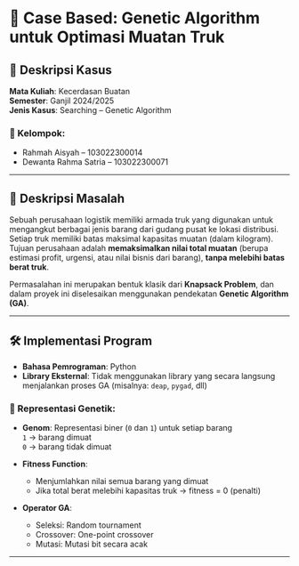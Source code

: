 # 🚚 Case Based: Genetic Algorithm untuk Optimasi Muatan Truk

## 📘 Deskripsi Kasus
**Mata Kuliah**: Kecerdasan Buatan  
**Semester**: Ganjil 2024/2025  
**Jenis Kasus**: Searching – Genetic Algorithm  

### 👥 Kelompok:
- Rahmah Aisyah – 103022300014  
- Dewanta Rahma Satria – 103022300071  

---

## 🧩 Deskripsi Masalah

Sebuah perusahaan logistik memiliki armada truk yang digunakan untuk mengangkut berbagai jenis barang dari gudang pusat ke lokasi distribusi.  
Setiap truk memiliki batas maksimal kapasitas muatan (dalam kilogram). Tujuan perusahaan adalah **memaksimalkan nilai total muatan** (berupa estimasi profit, urgensi, atau nilai bisnis dari barang), **tanpa melebihi batas berat truk**.

Permasalahan ini merupakan bentuk klasik dari **Knapsack Problem**, dan dalam proyek ini diselesaikan menggunakan pendekatan **Genetic Algorithm (GA)**.

---

## 🛠 Implementasi Program

- **Bahasa Pemrograman**: Python
- **Library Eksternal**: Tidak menggunakan library yang secara langsung menjalankan proses GA (misalnya: `deap`, `pygad`, dll)

### 📌 Representasi Genetik:

- **Genom**: Representasi biner (`0` dan `1`) untuk setiap barang  
  `1` → barang dimuat  
  `0` → barang tidak dimuat  

- **Fitness Function**: 
  - Menjumlahkan nilai semua barang yang dimuat
  - Jika total berat melebihi kapasitas truk → fitness = 0 (penalti)

- **Operator GA**:
  - Seleksi: Random tournament
  - Crossover: One-point crossover
  - Mutasi: Mutasi bit secara acak

---
